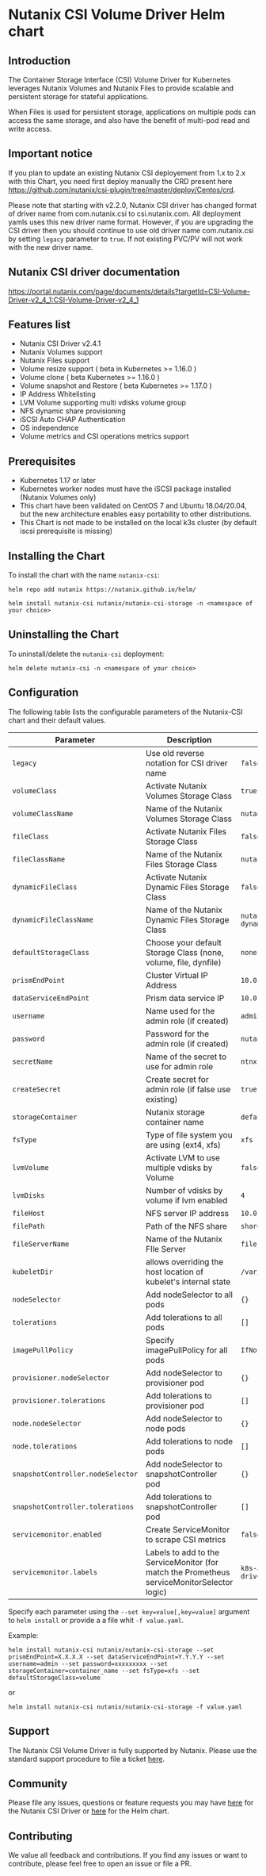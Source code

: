 # Nutanix CSI Volume Driver Helm chart

## Introduction

The Container Storage Interface (CSI) Volume Driver for Kubernetes leverages Nutanix Volumes and Nutanix Files to provide scalable and persistent storage for stateful applications.

When Files is used for persistent storage, applications on multiple pods can access the same storage, and also have the benefit of multi-pod read and write access.

## Important notice

If you plan to update an existing Nutanix CSI deployement from 1.x to 2.x with this Chart, you need first deploy manually the CRD present here https://github.com/nutanix/csi-plugin/tree/master/deploy/Centos/crd.

Please note that starting with v2.2.0, Nutanix CSI driver has changed format of driver name from com.nutanix.csi to csi.nutanix.com. All deployment yamls uses this new driver name format. However, if you are upgrading the CSI driver then you should continue to use old driver name com.nutanix.csi by setting `legacy` parameter to `true`. If not existing PVC/PV will not work with the new driver name.

## Nutanix CSI driver documentation
https://portal.nutanix.com/page/documents/details?targetId=CSI-Volume-Driver-v2_4_1:CSI-Volume-Driver-v2_4_1

## Features list

- Nutanix CSI Driver v2.4.1
- Nutanix Volumes support
- Nutanix Files support
- Volume resize support ( beta in Kubernetes >= 1.16.0 )
- Volume clone ( beta Kubernetes >= 1.16.0 )
- Volume snapshot and Restore ( beta Kubernetes >= 1.17.0 )
- IP Address Whitelisting
- LVM Volume supporting multi vdisks volume group
- NFS dynamic share provisioning
- iSCSI Auto CHAP Authentication
- OS independence
- Volume metrics and CSI operations metrics support

## Prerequisites

- Kubernetes 1.17 or later
- Kubernetes worker nodes must have the iSCSI package installed (Nutanix Volumes only)
- This chart have been validated on CentOS 7 and Ubuntu 18.04/20.04, but the new architecture enables easy portability to other distributions.
- This Chart is not made to be installed on the local k3s cluster (by default iscsi prerequisite is missing)

## Installing the Chart

To install the chart with the name `nutanix-csi`:

```console
helm repo add nutanix https://nutanix.github.io/helm/

helm install nutanix-csi nutanix/nutanix-csi-storage -n <namespace of your choice>
```

## Uninstalling the Chart

To uninstall/delete the `nutanix-csi` deployment:

```console
helm delete nutanix-csi -n <namespace of your choice>
```

## Configuration

The following table lists the configurable parameters of the Nutanix-CSI chart and their default values.

|              Parameter           |                Description             |             Default            |
|----------------------------------|----------------------------------------|--------------------------------|
| `legacy`                         | Use old reverse notation for CSI driver name | `false` |
| `volumeClass`                    | Activate Nutanix Volumes Storage Class | `true` |
| `volumeClassName`                | Name of the Nutanix Volumes Storage Class | `nutanix-volume` |
| `fileClass`                      | Activate Nutanix Files Storage Class | `false` |
| `fileClassName`                  | Name of the Nutanix Files Storage Class | `nutanix-file` |
| `dynamicFileClass`               | Activate Nutanix Dynamic Files Storage Class | `false` |
| `dynamicFileClassName`           | Name of the Nutanix Dynamic Files Storage Class | `nutanix-dynamicfile` |
| `defaultStorageClass`            | Choose your default Storage Class (none, volume, file, dynfile) | `none`|
| `prismEndPoint`                  | Cluster Virtual IP Address |`10.0.0.1`|
| `dataServiceEndPoint`            | Prism data service IP |`10.0.0.2`|
| `username`                       | Name used for the admin role (if created) |`admin`|
| `password`                       | Password for the admin role (if created) |`nutanix/4u`|
| `secretName`                     | Name of the secret to use for admin role| `ntnx-secret`|
| `createSecret`                   | Create secret for admin role (if false use existing)| `true`|
| `storageContainer`               | Nutanix storage container name     | `default`|
| `fsType`                         | Type of file system you are using (ext4, xfs)  |`xfs`|
| `lvmVolume`                      | Activate LVM to use multiple vdisks by Volume    |`false`|
| `lvmDisks`                       | Number of vdisks by volume if lvm enabled | `4`|
| `fileHost`                       | NFS server IP address | `10.0.0.3`|
| `filePath`                       | Path of the NFS share |`share`|
| `fileServerName`                 | Name of the Nutanix FIle Server | `file`|
| `kubeletDir`                     | allows overriding the host location of kubelet's internal state | `/var/lib/kubelet`|
| `nodeSelector`                   | Add nodeSelector to all pods | `{}` |
| `tolerations`                    | Add tolerations to all pods | `[]` |
| `imagePullPolicy`                | Specify imagePullPolicy for all pods| `IfNotPresent`|
| `provisioner.nodeSelector`       | Add nodeSelector to provisioner pod | `{}` |
| `provisioner.tolerations`        | Add tolerations to provisioner pod | `[]`  |
| `node.nodeSelector`              | Add nodeSelector to node pods | `{}` |
| `node.tolerations`               | Add tolerations to node pods | `[]` |
| `snapshotController.nodeSelector`| Add nodeSelector to snapshotController pod | `{}` |
| `snapshotController.tolerations` | Add tolerations to snapshotController pod | `[]` |
| `servicemonitor.enabled`         | Create ServiceMonitor to scrape CSI  metrics | `false` |
| `servicemonitor.labels`          | Labels to add to the ServiceMonitor (for match the Prometheus serviceMonitorSelector logic) | `k8s-app: csi-driver`|

Specify each parameter using the `--set key=value[,key=value]` argument to `helm install` or provide a a file whit `-f value.yaml`.

Example:

```console
helm install nutanix-csi nutanix/nutanix-csi-storage --set prismEndPoint=X.X.X.X --set dataServiceEndPoint=Y.Y.Y.Y --set username=admin --set password=xxxxxxxxx --set storageContainer=container_name --set fsType=xfs --set defaultStorageClass=volume
```

or

```console
helm install nutanix-csi nutanix/nutanix-csi-storage -f value.yaml
```

## Support

The Nutanix CSI Volume Driver is fully supported by Nutanix. Please use the standard support procedure to file a ticket [here](https://www.nutanix.com/support-services/product-support).

## Community

Please file any issues, questions or feature requests you may have [here](https://github.com/nutanix/csi-plugin/issues) for the Nutanix CSI Driver or [here](https://github.com/nutanix/helm/issues) for the Helm chart.

## Contributing

We value all feedback and contributions. If you find any issues or want to contribute, please feel free to open an issue or file a PR.
